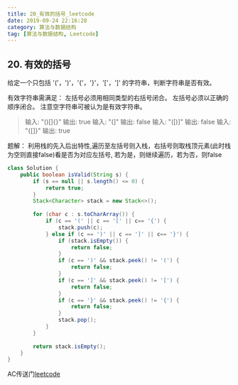 ```yaml
---
title: 20_有效的括号_leetcode
date: 2019-09-24 22:16:28
category: 算法与数据结构
tag: [算法与数据结构, Leetcode]
---
```


## 20. 有效的括号

给定一个只包括 '('，')'，'{'，'}'，'['，']' 的字符串，判断字符串是否有效。

有效字符串需满足：
左括号必须用相同类型的右括号闭合。
左括号必须以正确的顺序闭合。
注意空字符串可被认为是有效字符串。

>输入: "()[]{}"
输出: true
输入: "(]"
输出: false
输入: "([)]"
输出: false
输入: "{[]}"
输出: true

题解： 利用栈的先入后出特性,遍历至左括号则入栈，右括号则取栈顶元素(此时栈为空则直接false)看是否为对应左括号,
若为是，则继续遍历，若为否，则false

```java
class Solution {
    public boolean isValid(String s) {
        if (s == null || s.length() <= 0) {
        	return true;
        }
        Stack<Character> stack = new Stack<>();
        
        for (char c : s.toCharArray()) {
        	if (c == '(' || c == '[' || c== '{') {
        		stack.push(c);
        	} else if (c == ')' || c == ']' || c== '}') {
        		if (stack.isEmpty()) {     		
        			return false;
        		}
        		if (c == ')' && stack.peek() != '(') {
					return false;
				}	
        		if (c == ']' && stack.peek() != '[') {
					return false;
				}	
        		if (c == '}' && stack.peek() != '{') {
					return false;
				}
        		stack.pop();
        	}
        }
        
        return stack.isEmpty();
    }
}
```

AC传送门[leetcode](https://leetcode-cn.com/problems/valid-parentheses/)